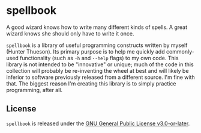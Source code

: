 # spellbook

A good wizard knows how to write many different kinds of spells. A great wizard knows she should only have to write it once.

`spellbook` is a library of useful programming constructs written by myself (Hunter Thueson). Its primary purpose is to help
me quickly add commonly-used functionality (such as `-h` and `--help` flags) to my own code. This library is not intended to
be "innovative" or unique; much of the code in this collection will probably be re-inventing the wheel at best and will likely
be inferior to software previously released from a different source. I'm fine with that. The biggest reason I'm creating this
library is to simply practice programming, after all.

## License
`spellbook` is released under the [GNU General Public License v3.0-or-later](./LICENSE).
